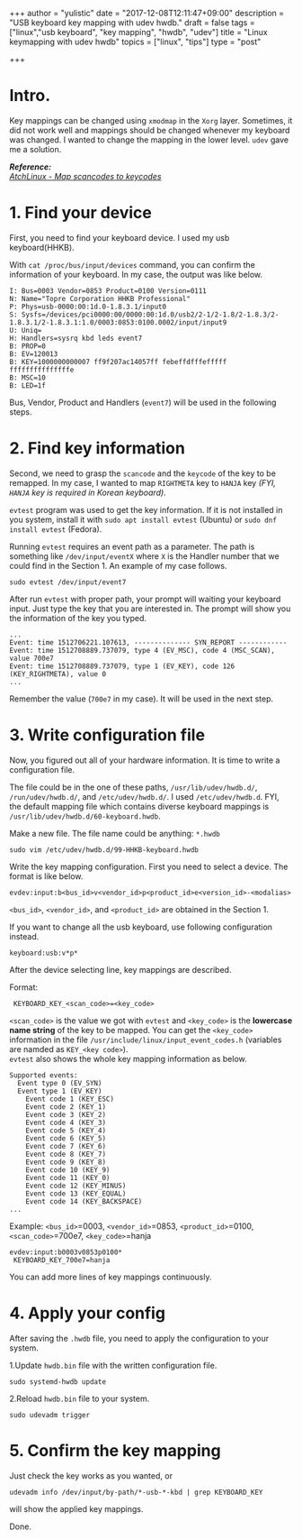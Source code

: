 +++
author = "yulistic"
date = "2017-12-08T12:11:47+09:00"
description = "USB keyboard key mapping with udev hwdb."
draft = false
tags = ["linux","usb keyboard", "key mapping", "hwdb", "udev"]
title = "Linux keymapping with udev hwdb"
topics = ["linux", "tips"]
type = "post"

+++

# Intro.
Key mappings can be changed using `xmodmap` in the `Xorg` layer.
Sometimes, it did not work well and mappings should be changed whenever my keyboard was changed.
I wanted to change the mapping in the lower level.
`udev` gave me a solution.

**_Reference:_**     
*[AtchLinux - Map scancodes to keycodes](https://wiki.archlinux.org/index.php/Map_scancodes_to_keycodes)*

# 1. Find your device
First, you need to find your keyboard device. I used my usb keyboard(HHKB).

With `cat /proc/bus/input/devices` command, you can confirm the information of your keyboard. In my case, the output was like below.
```
I: Bus=0003 Vendor=0853 Product=0100 Version=0111
N: Name="Topre Corporation HHKB Professional"
P: Phys=usb-0000:00:1d.0-1.8.3.1/input0
S: Sysfs=/devices/pci0000:00/0000:00:1d.0/usb2/2-1/2-1.8/2-1.8.3/2-1.8.3.1/2-1.8.3.1:1.0/0003:0853:0100.0002/input/input9
U: Uniq=
H: Handlers=sysrq kbd leds event7 
B: PROP=0
B: EV=120013
B: KEY=1000000000007 ff9f207ac14057ff febeffdfffefffff fffffffffffffffe
B: MSC=10
B: LED=1f

```
Bus, Vendor, Product and Handlers (`event7`) will be used in the following steps.

# 2. Find key information
Second, we need to grasp the `scancode` and the `keycode` of the key to be remapped.
In my case, I wanted to map `RIGHTMETA` key to `HANJA` key _(FYI, `HANJA` key is required in Korean keyboard)_.

`evtest` program was used to get the key information. If it is not installed in you system, install it with `sudo apt install evtest` (Ubuntu) or `sudo dnf install evtest` (Fedora).

Running `evtest` requires an event path as a parameter. The path is something like `/dev/input/eventX` where `X` is the Handler number that we could find in the Section 1. An example of my case follows.

```
sudo evtest /dev/input/event7
```

After run `evtest` with proper path, your prompt will waiting your keyboard input. Just type the key that you are interested in. The prompt will show you the information of the key you typed.

```
...
Event: time 1512706221.107613, -------------- SYN_REPORT ------------
Event: time 1512708889.737079, type 4 (EV_MSC), code 4 (MSC_SCAN), value 700e7
Event: time 1512708889.737079, type 1 (EV_KEY), code 126 (KEY_RIGHTMETA), value 0
...
```
Remember the value (`700e7` in my case). It will be used in the next step.


# 3. Write configuration file

Now, you figured out all of your hardware information. It is time to write a configuration file.

The file could be in the one of these paths, `/usr/lib/udev/hwdb.d/`, `/run/udev/hwdb.d/`, and `/etc/udev/hwdb.d/`. I used `/etc/udev/hwdb.d`. FYI, the default mapping file which contains diverse keyboard mappings is `/usr/lib/udev/hwdb.d/60-keyboard.hwdb`.

Make a new file. The file name could be anything: `*.hwdb`
```
sudo vim /etc/udev/hwdb.d/99-HHKB-keyboard.hwdb
```

Write the key mapping configuration. First you need to select a device. The format is like below.
```
evdev:input:b<bus_id>v<vendor_id>p<product_id>e<version_id>-<modalias>
```
`<bus_id>`, `<vendor_id>`, and `<product_id>` are obtained in the Section 1.

If you want to change all the usb keyboard, use following configuration instead.
```
keyboard:usb:v*p*
```

After the device selecting line, key mappings are described.

Format:
```
 KEYBOARD_KEY_<scan_code>=<key_code>
```
`<scan_code>` is the value we got with `evtest` and `<key_code>` is the **lowercase name string** of the key to be mapped.
You can get the `<key_code>` information in the file `/usr/include/linux/input_event_codes.h` (variables are namded as `KEY_<key code>`).  
`evtest` also shows the whole key mapping information as below.
```
Supported events:
  Event type 0 (EV_SYN)
  Event type 1 (EV_KEY)
    Event code 1 (KEY_ESC)
    Event code 2 (KEY_1)
    Event code 3 (KEY_2)
    Event code 4 (KEY_3)
    Event code 5 (KEY_4)
    Event code 6 (KEY_5)
    Event code 7 (KEY_6)
    Event code 8 (KEY_7)
    Event code 9 (KEY_8)
    Event code 10 (KEY_9)
    Event code 11 (KEY_0)
    Event code 12 (KEY_MINUS)
    Event code 13 (KEY_EQUAL)
    Event code 14 (KEY_BACKSPACE)
...
```

Example: `<bus_id>`=0003, `<vendor_id>`=0853, `<product_id>`=0100, `<scan_code>`=700e7, `<key_code>`=hanja
```
evdev:input:b0003v0853p0100*
 KEYBOARD_KEY_700e7=hanja
```
You can add more lines of key mappings continuously.

# 4. Apply your config
After saving the `.hwdb` file, you need to apply the configuration to your system.

1.Update `hwdb.bin` file with the written configuration file.

```
sudo systemd-hwdb update
```

2.Reload `hwdb.bin` file to your system.

```
sudo udevadm trigger
```

# 5. Confirm the key mapping
Just check the key works as you wanted, or
```
udevadm info /dev/input/by-path/*-usb-*-kbd | grep KEYBOARD_KEY
```
will show the applied key mappings.

Done.
